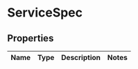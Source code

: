 
# ServiceSpec

## Properties
Name | Type | Description | Notes
------------ | ------------- | ------------- | -------------



